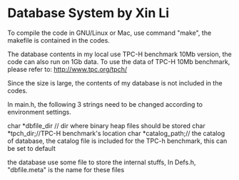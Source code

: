 Database System
by Xin Li
================
To compile the code in GNU/Linux or Mac, use command "make", the makefile is contained in the codes.

The database contents in my local use TPC-H benchmark 10Mb version, the code can also run on 1Gb data.
To use the data of TPC-H 10Mb benchmark, please refer to:
http://www.tpc.org/tpch/

Since the size is large, the contents of my database is not included in the codes.

In main.h, the following 3 strings need to be changed according to environment settings.

char *dbfile_dir // dir where binary heap files should be stored
char *tpch_dir;//TPC-H benchmark's location
char *catalog_path;// the catalog of database, the catalog file is included for the TPC-h benchmark, this can be set to default


the database use some file to store the internal stuffs, In Defs.h,  "dbfile.meta" is the name for these files
